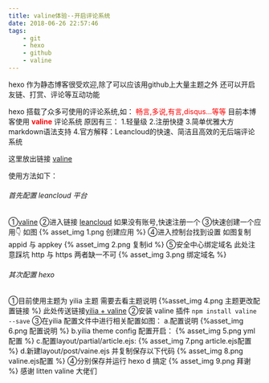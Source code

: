 ```yaml
---
title: valine体验--开启评论系统
date: 2018-06-26 22:57:46
tags: 
	- git
	- hexo 
	- github
	- valine
---
```

	
hexo 作为静态博客很受欢迎,除了可以应该用github上大量主题之外
还可以开启友链、打赏、评论等互动功能

hexo 搭载了众多可使用的评论系统,如：
<font color = "red">畅言,多说,有言,disqus...等等</font>
目前本博客使用 <font color="red">**valine**</font> 评论系统
原因有三：
	1.轻量级
	2.注册快捷
	3.简单优雅大方 markdown语法支持
	4.官方解释：Leancloud的快速、简洁且高效的无后端评论系统

这里放出链接 [valine](https://valine.js.org/)

 <!-- more -->

使用方法如下：
###### 首先配置 leancloud 平台
①[valine](https://valine.js.org/) 
②进入链接 [leancloud](https://leancloud.cn/dashboard/login.html#/signup)
	如果没有账号,快速注册一个
③快速创建一个应用👇 如图
	{% asset_img 1.png 创建应用 %}
④进入控制台找到设置
	如图复制 appid 与 appkey 
	{% asset_img 2.png 复制id %}
⑤安全中心绑定域名
	此处注意踩坑 http 与 https 两者缺一不可
	{% asset_img 3.png 绑定域名 %}

###### 其次配置 hexo
①目前使用主题为 yilia 主题 需要去看主题说明 
	{%asset_img 4.png 主题更改配置链接 %}
	此处传送链接[yilia + valine](https://github.com/litten/hexo-theme-yilia/pull/646)
②安装 valine 插件
``npm install valine --save``
③在yilia 配置文件中进行相关配置如图：
	a.配置说明 {%asset_img 6.png 配置说明 %}
	b.yilia theme config 配置开启：
		{% asset_img 5.png yml配置 %}
	c.配置layout/partial/article.ejs:
		{% asset_img 7.png article.ejs配置 %}
	d.新建layout/post/vaine.ejs 并复制保存以下代码
		{% asset_img 8.png valine.ejs配置 %}
④分别保存并运行 hexo d
搞定
	{% asset_img 9.png 拜谢 %}
感谢 litten valine 大佬们
	




